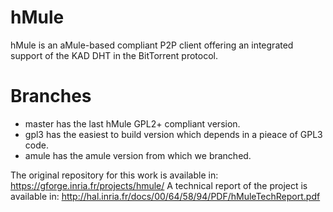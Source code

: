 # hMule #

hMule is an aMule-based compliant P2P client offering an integrated support of the KAD DHT in the BitTorrent protocol.

# Branches #

* master has the last hMule GPL2+ compliant version.
* gpl3 has the easiest to build version which depends in a pieace of GPL3 code.
* amule has the amule version from which we branched.

The original repository for this work is available in: https://gforge.inria.fr/projects/hmule/
A technical report of the project is available in: http://hal.inria.fr/docs/00/64/58/94/PDF/hMuleTechReport.pdf
 

